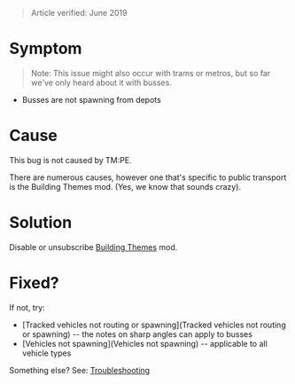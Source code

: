 > Article verified: June 2019

# Symptom

> Note: This issue might also occur with trams or metros, but so far we've only heard about it with busses.

* Busses are not spawning from depots

# Cause

This bug is not caused by TM:PE.

There are numerous causes, however one that's specific to public transport is the Building Themes mod. (Yes, we know that sounds crazy).

# Solution

Disable or unsubscribe [Building Themes](https://steamcommunity.com/sharedfiles/filedetails/?id=466158459) mod.

# Fixed?

If not, try:

* [Tracked vehicles not routing or spawning](Tracked vehicles not routing or spawning) -- the notes on sharp angles can apply to busses
* [Vehicles not spawning](Vehicles not spawning) -- applicable to all vehicle types

Something else? See: [Troubleshooting](Troubleshooting)